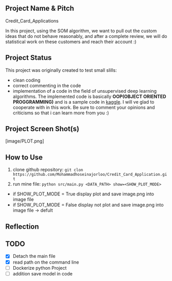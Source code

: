 ## Project Name & Pitch

Credit_Card_Applications

In this project, using the SOM algorithm, we want to pull out the custom ideas that do not behave reasonably, and after a complete review, we will do statistical work on these customers and reach their account :)

## Project Status

This project was originally created to test small slills:
 - clean coding
 - correct commenting in the code
 - implementation of a code in the field of unsupervised deep learning algorithms.
The implemented code is basically **OOP(OBJECT ORIENTED PROGGRAMMING)** and is a sample code in [kaggle](https://www.kaggle.com/code/abhikalpsrivastava15/dl-a-z-som-fraud-detector/comments).
I will ve glad to cooperate with in this work.
Be sure to comment your opinions and criticisms so that i can learn more from you :)

## Project Screen Shot(s)

[image/PLOT.png]

## How to Use

1. clone github repository:
`git clon https://github.com/Mohammadhoseinajorloo/Credit_Card_Application.git`
2. run mine file:
`python src/main.py <DATA_PATH> show=<SHOW_PLOT_MODE>`
 - if SHOW_PLOT_MODE = True display plot and save image.png into image file
 - if SHOW_PLOT_MODE = False display not plot and save image.png into image file -> defult

## Reflection

## TODO
- [x] Detach the main file
- [x] read path on the command line
- [ ] Dockerize python Project
- [ ] addition save model in code
